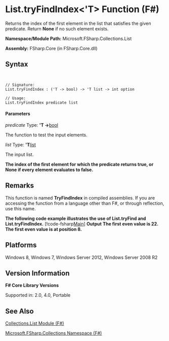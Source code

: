 # List.tryFindIndex<'T> Function (F#)

Returns the index of the first element in the list that satisfies the given predicate. Return **None** if no such element exists.

**Namespace/Module Path:** Microsoft.FSharp.Collections.List

**Assembly:** FSharp.Core (in FSharp.Core.dll)


## Syntax


```


// Signature:
List.tryFindIndex : ('T -> bool) -> 'T list -> int option

// Usage:
List.tryFindIndex predicate list

```



#### Parameters
*predicate*
Type: **'T -&gt;**[bool](http://msdn.microsoft.com/en-us/library/89c0cf9c-49ce-4207-a3be-555851a67dd5)


The function to test the input elements.


*list*
Type: **'T**[list](http://msdn.microsoft.com/en-us/library/c627b668-477b-4409-91ed-06d7f1b3e4a7)


The input list.



**The index of the first element for which the predicate returns true, or None if every element evaluates to false.**
## Remarks
This function is named **TryFindIndex** in compiled assemblies. If you are accessing the function from a language other than F#, or through reflection, use this name.

**The following code example illustrates the use of List.tryFind and List.tryFindIndex.**
[!code-fsharp[Main](snippets/fslists/snippet10.fs)]
**Output**
**The first even value is 22.**
**The first even value is at position 8.**
## Platforms
Windows 8, Windows 7, Windows Server 2012, Windows Server 2008 R2


## Version Information
**F# Core Library Versions**

Supported in: 2.0, 4.0, Portable




## See Also
[Collections.List Module &#40;F&#35;&#41;](Collections.List-Module-%5BFSharp%5D.md)

[Microsoft.FSharp.Collections Namespace &#40;F&#35;&#41;](Microsoft.FSharp.Collections-Namespace-%5BFSharp%5D.md)

